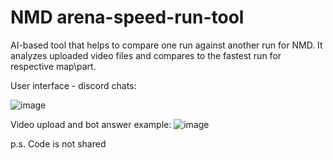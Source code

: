 # NMD arena-speed-run-tool

AI-based tool that helps to compare one run against another run for NMD. It analyzes uploaded video files and compares to the fastest run for respective map\part.

User interface - discord chats:

![image](https://github.com/user-attachments/assets/93f6f26e-6761-4623-b556-c222b2d89862)

Video upload and bot answer example:
![image](https://github.com/user-attachments/assets/fcae06cb-7fbb-4378-a41d-07c3870baa04)


p.s. Code is not shared



